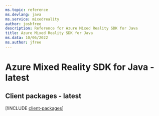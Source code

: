 ```yaml
---
ms.topic: reference
ms.devlang: java
ms.service: mixedreality
author: joshfree
description: Reference for Azure Mixed Reality SDK for Java
title: Azure Mixed Reality SDK for Java
ms.data: 10/06/2022
ms.author: jfree
---
```

# Azure Mixed Reality SDK for Java - latest

## Client packages - latest
[!INCLUDE [client-packages](mixed-reality-client-index.md)]